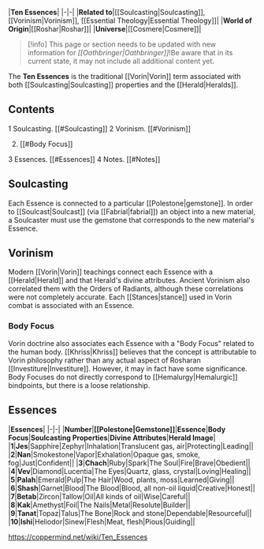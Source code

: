 |**Ten Essences**|
|-|-|
|**Related to**|[[Soulcasting\|Soulcasting]], [[Vorinism\|Vorinism]], [[Essential Theology\|Essential Theology]]|
|**World of Origin**|[[Roshar\|Roshar]]|
|**Universe**|[[Cosmere\|Cosmere]]|

> [!info] This page or section needs to be updated with new information for *[[Oathbringer\|Oathbringer]]*!Be aware that in its current state, it may not include all additional content yet.

The **Ten Essences** is the traditional [[Vorin\|Vorin]] term associated with both [[Soulcasting\|Soulcasting]] properties and the [[Herald\|Heralds]].

## Contents

1 Soulcasting. [[#Soulcasting]] 
2 Vorinism. [[#Vorinism]] 

2. [[#Body Focus]] 


3 Essences. [[#Essences]] 
4 Notes. [[#Notes]] 


## Soulcasting
Each Essence is connected to a particular [[Polestone\|gemstone]]. In order to [[Soulcast\|Soulcast]] (via [[Fabrial\|fabrial]]) an object into a new material, a Soulcaster must use the gemstone that corresponds to the new material's Essence.

## Vorinism
Modern [[Vorin\|Vorin]] teachings connect each Essence with a [[Herald\|Herald]] and that Herald's divine attributes. Ancient Vorinism also correlated them with the Orders of Radiants, although these correlations were not completely accurate. Each [[Stances\|stance]] used in Vorin combat is associated with an Essence.

### Body Focus
Vorin doctrine also associates each Essence with a "Body Focus" related to the human body. [[Khriss\|Khriss]] believes that the concept is attributable to Vorin philosophy rather than any actual aspect of Rosharan [[Investiture\|Investiture]]. However, it may in fact have some significance. Body Focuses do not directly correspond to [[Hemalurgy\|Hemalurgic]] bindpoints, but there is a loose relationship.

## Essences
|**Essences**|
|-|-|
|**Number**|**[[Polestone\|Gemstone]]**|**Essence**|**Body Focus**|**Soulcasting Properties**|**Divine Attributes**|**Herald Image**|
|**1**|**Jes**|Sapphire|Zephyr|Inhalation|Translucent gas, air|Protecting|Leading||
|**2**|**Nan**|Smokestone|Vapor|Exhalation|Opaque gas, smoke, fog|Just|Confident||
|**3**|**Chach**|Ruby|Spark|The Soul|Fire|Brave|Obedient||
|**4**|**Vev**|Diamond|Lucentia|The Eyes|Quartz, glass, crystal|Loving|Healing||
|**5**|**Palah**|Emerald|Pulp|The Hair|Wood, plants, moss|Learned|Giving||
|**6**|**Shash**|Garnet|Blood|The Blood|Blood, all non-oil liquid|Creative|Honest||
|**7**|**Betab**|Zircon|Tallow|Oil|All kinds of oil|Wise|Careful||
|**8**|**Kak**|Amethyst|Foil|The Nails|Metal|Resolute|Builder||
|**9**|**Tanat**|Topaz|Talus|The Bone|Rock and stone|Dependable|Resourceful||
|**10**|**Ishi**|Heliodor|Sinew|Flesh|Meat, flesh|Pious|Guiding||



https://coppermind.net/wiki/Ten_Essences
